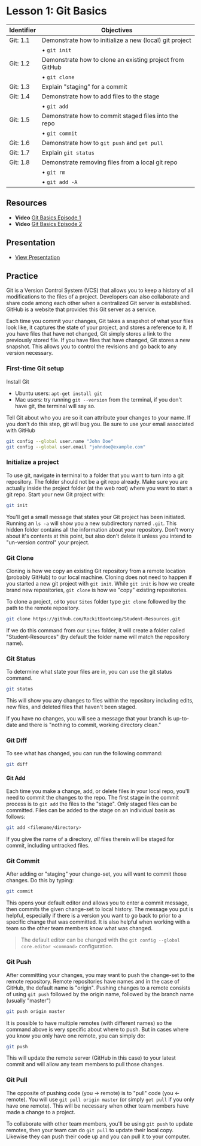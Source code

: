# Lesson 1: Git Basics
Identifier   | Objectives
-------------|------------
Git: 1.1     | Demonstrate how to initialize a new (local) git project
             | &bull; `git init`
Git: 1.2     | Demonstrate how to clone an existing project from GitHub
             | &bull; `git clone`
Git: 1.3     | Explain "staging" for a commit
Git: 1.4     | Demonstrate how to add files to the stage
             | &bull; `git add`
Git: 1.5     | Demonstrate how to commit staged files into the repo
             | &bull; `git commit`
Git: 1.6     | Demonstrate how to `git push` and `get pull`
Git: 1.7     | Explain `git status`
Git: 1.8     | Demonstrate removing files from a local git repo
             | &bull; `git rm`
             | &bull; `git add -A`

## Resources
- __Video__ [Git Basics Episode 1](http://git-scm.com/video/what-is-version-control)
- __Video__ [Git Basics Episode 2](http://git-scm.com/video/what-is-git)

## Presentation

- [View Presentation](https://docs.google.com/presentation/d/1zwj2KV0dzwhF0Q-G1QgkYsB-KR08-HVAqrnSXZRxFzc/edit)

## Practice

Git is a Version Control System (VCS) that allows you to keep a history of all modifications to the files of a project. Developers can also collaborate and share code among each other when a centralized Git server is established. GitHub is a website that provides this Git server as a service.

Each time you commit your changes, Git takes a snapshot of what your files look like, it captures the state of your project, and stores a reference to it. If you have files that have not changed, Git simply stores a link to the previously stored file. If you have files that have changed, Git stores a new snapshot. This allows you to control the revisions and go back to any version necessary.

### First-time Git setup

Install Git
- Ubuntu users: `apt-get install git`
- Mac users: try running `git --version` from the terminal, if you don't have git, the terminal will say so.

Tell Git about who you are so it can attribute your changes to your name. If you don't do this step, git will bug you. Be sure to use your email associated with GitHub

```sh
git config --global user.name "John Doe"
git config --global user.email "johndoe@example.com"
```

### Initialize a project

To use git, navigate in terminal to a folder that you want to turn into a git repository. The folder should not be a git repo already. Make sure you are actually inside the project folder (at the web root) where you want to start a git repo. Start your new Git project with:

```sh
git init
```

You'll get a small message that states your Git project has been initiated. Running an `ls -a` will show you a new subdirectory named `.git`. This hidden folder contains all the information about your repository. Don't worry about it's contents at this point, but also don't delete it unless you intend to "un-version control" your project.

### Git Clone

Cloning is how we copy an existing Git repository from a remote location (probably GitHub) to our local machine. Cloning does not need to happen if you started a new git project with `git init`. While `git init` is how we create brand new repositories, `git clone` is how we "copy" existing repositories.

To clone a project, `cd` to your `Sites` folder type `git clone` followed by the path to the remote repository.

```sh
git clone https://github.com/RockitBootcamp/Student-Resources.git
```

If we do this command from our `Sites` folder, it will create a folder called "Student-Resources" (by default the folder name will match the repository name).

### Git Status

To determine what state your files are in, you can use the git status command. 

```sh
git status
```

This will show you any changes to files within the repository including edits, new files, and deleted files that haven't been staged. 

If you have no changes, you will see a message that your branch is up-to-date and there is "nothing to commit, working directory clean."

### Git Diff

To see what has changed, you can run the following command:

```sh
git diff
```

#### Git Add

Each time you make a change, add, or delete files in your local repo, you'll need to commit the changes to the repo. The first stage in the commit process is to `git add` the files to the "stage". Only staged files can be committed. Files can be added to the stage on an individual basis as follows:

```sh
git add <filename/directory>
```

If you give the name of a directory, *all* files therein will be staged for commit, including untracked files.

### Git Commit

After adding or "staging" your change-set, you will want to commit those changes. Do this by typing: 

```sh
git commit
```

This opens your default editor and allows you to enter a commit message, then commits the given change-set to local history. The message you put is helpful, especially if there is a version you want to go back to prior to a specific change that was committed. It is also helpful when working with a team so the other team members know what was changed.

> The default editor can be changed with the `git config --global core.editor <command>` configuration.

### Git Push

After committing your changes, you may want to push the change-set to the remote repository. Remote repositories have names and in the case of GitHub, the default name is "origin". Pushing changes to a remote consists of using `git push` followed by the origin name, followed by the branch name (usually "master") 

```sh
git push origin master
```

It is possible to have multiple remotes (with different names) so the command above is very specific about where to push. But in cases where you know you only have one remote, you can simply do:

```sh
git push
```

This will update the remote server (GitHub in this case) to your latest commit and will allow any team members to pull those changes.

### Git Pull

The opposite of pushing code (you → remote) is to "pull" code (you ← remote). You will use `git pull origin master` (or simply `get pull` if you only have one remote). This will be necessary when other team members have made a change to a project. 

To collaborate with other team members, you'll be using `git push` to update remotes, then your team can do `git pull` to update their local copy. Likewise they can push their code up and you can pull it to your computer.
